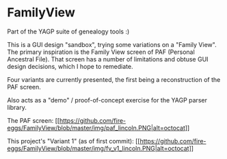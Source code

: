 # FamilyView

Part of the YAGP suite of genealogy tools :)

This is a GUI design "sandbox", trying some variations on a "Family View". The primary inspiration is the Family View
screen of PAF (Personal Ancestral File). That screen has a number of limitations and obtuse GUI design decisions,
which I hope to remediate.

Four variants are currently presented, the first being a reconstruction of the PAF screen.

Also acts as a "demo" / proof-of-concept exercise for the YAGP parser library.


The PAF screen:
[[https://github.com/fire-eggs/FamilyView/blob/master/img/paf_lincoln.PNG|alt=octocat]]

This project's "Variant 1" (as of first commit):
[[https://github.com/fire-eggs/FamilyView/blob/master/img/fv_v1_lincoln.PNG|alt=octocat]]


